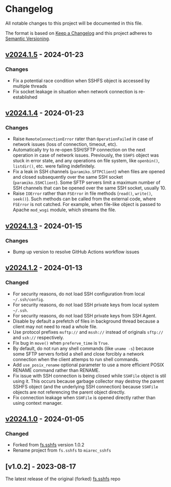 # Changelog
All notable changes to this project will be documented in this file.

The format is based on [Keep a Changelog](http://keepachangelog.com/en/1.0.0/)
and this project adheres to [Semantic Versioning](http://semver.org/spec/v2.0.0.html).


## [v2024.1.5] - 2024-01-23

[v2024.1.5]: https://github.com/miarec/miarec_sshfs/compare/v2024.1.4...v2024.1.5

### Changes

- Fix a potential race condition when SSHFS object is accessed by multiple threads
- Fix socket leakage in situation when network connection is re-established


## [v2024.1.4] - 2024-01-23

[v2024.1.4]: https://github.com/miarec/miarec_sshfs/compare/v2024.1.3...v2024.1.4

### Changes

- Raise `RemoteConnectionError` rater than `OperationFailed` in case of network issues  (loss of connection, timeout, etc). 
- Automatically try to re-open SSH/SFTP connection on the next operation in case of network issues.
  Previously, the `SSHFS` object was stuck in error state, and any operations on file system, like `openbin()`, `listdir()`, etc. were failing indefinitely.
- Fix a leak in SSH channels (`paramiko.SFTPClient`) when files are opened and closed subsequently over the same SSH socket (`paramiko.SSHClient`).
  Some SFTP servers limit a maximum number of SSH channels that can be opened over the same SSH socket, usually 10.
- Raise `IOError` rather than `FSError` in file methods (`read()`, `write()`, `seek()`). Such methods can be called from the external code, where `FSError` is not catched. 
  For example, when file-like object is passed to Apache `mod_wsgi` module, which streams the file.


## [v2024.1.3] - 2024-01-15

[v2024.1.3]: https://github.com/miarec/miarec_sshfs/compare/v2024.1.2...v2024.1.3

### Changes

- Bump up version to resolve GitHub Actions workflow issues


## [v2024.1.2] - 2024-01-13

[v2024.1.2]: https://github.com/miarec/miarec_sshfs/compare/v2024.1.0...v2024.1.2

### Changed

- For security reasons, do not load SSH configuration from local `~/.ssh/config`.
- For security reasons, do not load SSH private keys from local system `~/.ssh`.
- For security reasons, do not load SSH private keys from SSH Agent.
- Disable by default a prefetch of files in background thread because a client may not need to read a whole file.
- Use protocol prefixes `msftp://` and `mssh://` instead of originals `sftp://` and `ssh://` respectively.
- Fix bug in `move()` when `preferve_time` is `True`.
- By default, do not run any shell commands (like `uname -s`) because some SFTP servers forbid a shell and close forcibly a network connection when the client attemps to run shell commands.
- Add `use_posix_rename` optional parameter to use a more efficient POSIX RENAME command rather than RENAME.
- Fix issue with SSH connection is being closed while `SSHFile` object is stil using it. This occurs because garbage collector may destroy the parent SSHFS object (and the underlying SSH connection) because `SSHFile` objects are not referencing the parent object directly.
- Fix connection leakage when `SSHFile` is opened directly rather than using context manager.



## [v2024.1.0] - 2024-01-05

[v2024.1.0]: https://github.com/miarec/miarec_sshfs/compare/v1.0.2...v2024.1.0

### Changed

- Forked from [fs.sshfs](https://github.com/althonos/fs.sshfs) version 1.0.2
- Rename project from `fs.sshfs` to `miarec_sshfs`


## [v1.0.2] - 2023-08-17

The latest release of the original (forked) [fs.sshfs](https://github.com/althonos/fs.sshfs) repo
